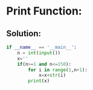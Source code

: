 # Print Function:

## Solution:

```python
if __name__ == '__main__':
    n = int(input())
    x=''
    if(n>=1 and n<=150):
        for i in range(1,n+1):
            x=x+str(i)
        print(x)

```

